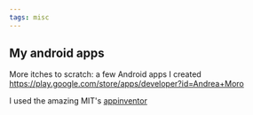 ```yaml
---
tags: misc
---
```

## My android apps

More itches to scratch: a few Android apps I created https://play.google.com/store/apps/developer?id=Andrea+Moro

I used the amazing MIT's [appinventor](https://appinventor.mit.edu)


